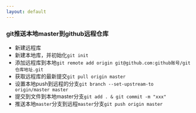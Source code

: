 ```yaml
---
layout: default
---
```


### git推送本地master到github远程仓库
- 新建远程库
- 新建本地库，并初始化`git init`
- 添加远程库到本地`git remote add origin git@github.com:github账号/git仓库地址.git
`
- 获取远程库的最新提交`git pull origin master`
- 设置本地push到远程的分支`git branch --set-upstream-to  origin/master master`
- 提交到文件到本地master分支`git add . & git commit -m "xxx"`
- 推送本地`master`分支到远程`master`分支`git push origin master`